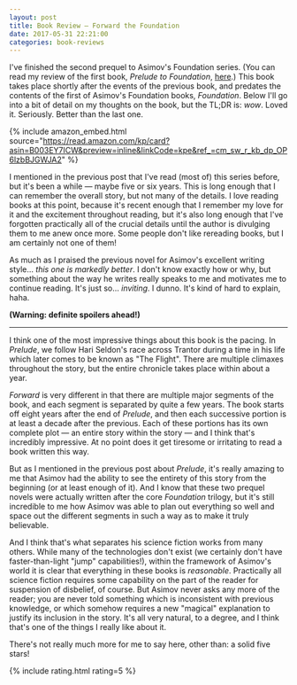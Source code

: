 ```yaml
---
layout: post
title: Book Review — Forward the Foundation
date: 2017-05-31 22:21:00
categories: book-reviews
---
```


I've finished the second prequel to Asimov's Foundation series. (You can read my review of the first book, *Prelude to
Foundation*, [here](/blog/2017/05/15/prelude-to-foundation).) This book takes place shortly after the events of the
previous book, and predates the contents of the first of Asimov's Foundation books, *Foundation*. Below I'll go into a
bit of detail on my thoughts on the book, but the TL;DR is: *wow*. Loved it. Seriously. Better than the last one.

{% include amazon_embed.html source="https://read.amazon.com/kp/card?asin=B003EY7ICW&preview=inline&linkCode=kpe&ref_=cm_sw_r_kb_dp_OP6lzbBJGWJA2" %}

I mentioned in the previous post that I've read (most of) this series before, but it's been a while — maybe five or six
years. This is long enough that I can remember the overall story, but not many of the details. I love reading books at
this point, because it's recent enough that I remember my love for it and the excitement throughout reading, but it's
also long enough that I've forgotten practically all of the crucial details until the author is divulging them to me
anew once more. Some people don't like rereading books, but I am certainly not one of them!

As much as I praised the previous novel for Asimov's excellent writing style... *this one is markedly better*. I don't
know exactly how or why, but something about the way he writes really speaks to me and motivates me to continue reading.
It's just so... *inviting*. I dunno. It's kind of hard to explain, haha.

**(Warning: definite spoilers ahead!)**

***

I think one of the most impressive things about this book is the pacing. In *Prelude*, we follow Hari Seldon's race
across Trantor during a time in his life which later comes to be known as "The Flight". There are multiple climaxes
throughout the story, but the entire chronicle takes place within about a year.

*Forward* is very different in that there are multiple major segments of the book, and each segment is separated by
quite a few years. The book starts off eight years after the end of *Prelude*, and then each successive portion is
at least a decade after the previous. Each of these portions has its own complete plot — an entire story within the
story — and I think that's incredibly impressive. At no point does it get tiresome or irritating to read a book written
this way.

But as I mentioned in the previous post about *Prelude*, it's really amazing to me that Asimov had the ability to see
the entirety of this story from the beginning (or at least enough of it). And I know that these two prequel novels were
actually written after the core *Foundation* trilogy, but it's still incredible to me how Asimov was able to plan out
everything so well and space out the different segments in such a way as to make it truly believable.

And I think that's what separates his science fiction works from many others. While many of the technologies don't exist
(we certainly don't have faster-than-light "jump" capabilities!), within the framework of Asimov's world it is clear
that everything in these books is *reasonable*. Practically all science fiction requires some capability on the part of
the reader for suspension of disbelief, of course. But Asimov never asks any more of the reader; you are never told
something which is inconsistent with previous knowledge, or which somehow requires a new "magical" explanation to
justify its inclusion in the story. It's all very natural, to a degree, and I think that's one of the things I really
like about it.

There's not really much more for me to say here, other than: a solid five stars!

{% include rating.html rating=5 %}
